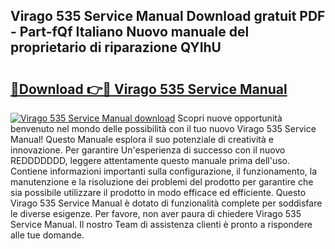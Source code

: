## Virago 535 Service Manual Download gratuit PDF - Part-fQf Italiano Nuovo manuale del proprietario di riparazione QYIhU

# <h2><a href="http://dfg59d2.blite.top/?on=Virago+535+Service+Manual">🔗Download 👉🔴 Virago 535 Service Manual</a></h2>

[![Virago 535 Service Manual download](https://i.imgur.com/lujVjoI.png)](http://dfg59d2.blite.top/?on=Virago+535+Service+Manual)
Scopri nuove opportunità benvenuto nel mondo delle possibilità con il tuo nuovo Virago 535 Service Manual! Questo Manuale esplora il suo potenziale di creatività e innovazione. Per garantire Un'esperienza di successo con il nuovo REDDDDDDD, leggere attentamente questo manuale prima dell'uso. Contiene informazioni importanti sulla configurazione, il funzionamento, la manutenzione e la risoluzione dei problemi del prodotto per garantire che sia possibile utilizzare il prodotto in modo efficace ed efficiente. Questo Virago 535 Service Manual è dotato di funzionalità complete per soddisfare le diverse esigenze. Per favore, non aver paura di chiedere Virago 535 Service Manual. Il nostro Team di assistenza clienti è pronto a rispondere alle tue domande.
